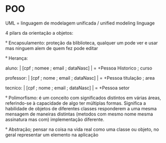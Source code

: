# POO


UML = linguagem de modelagem unificada / unified modeling linguage

4 pilars da orientação a objetos:

° Encapsulamento: proteção da bliblioteca, qualquer um pode ver e usar mas ninguem alem de quem fez pode editar

° Herança: 

aluno: | [cpf ; nomee ; email ; dataNasc] | = +Pessoa
Historico ; curso

professor: | [cpf ; nome ; email ; dataNasc] | = +Pessoa
titulação ; area 

tecnico: | [cpf ; nome ; email ; dataNasc] | = +Pessoa
setor

° Polimorfismo: é um conceito com significados distintos em várias áreas, referindo-se à capacidade de algo ter múltiplas formas. Significa a habilidade de objetos de diferentes classes responderem a uma mesma mensagem de maneiras distintas (metodos com mesmo nome mesma assinatura mas com) implementação diferente. 

° Abstração; pensar na coisa na vida real como uma classe ou objeto, no geral representar um elemento na aplicação